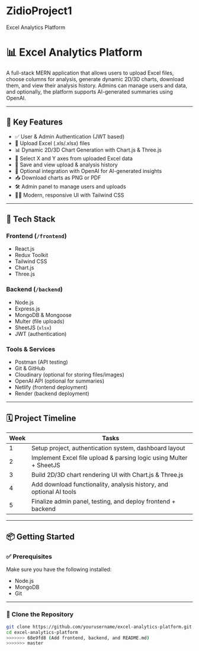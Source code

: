 # ZidioProject1
Excel Analytics Platform

# 📊 Excel Analytics Platform

A full-stack MERN application that allows users to upload Excel files, choose columns for analysis, generate dynamic 2D/3D charts, download them, and view their analysis history. Admins can manage users and data, and optionally, the platform supports AI-generated summaries using OpenAI.

---

## 🚀 Key Features

- ✅ User & Admin Authentication (JWT based)
- 📂 Upload Excel (.xls/.xlsx) files
- 📊 Dynamic 2D/3D Chart Generation with Chart.js & Three.js
- 🔄 Select X and Y axes from uploaded Excel data
- 💾 Save and view upload & analysis history
- 🧠 Optional integration with OpenAI for AI-generated insights
- 📥 Download charts as PNG or PDF
- 🛠️ Admin panel to manage users and uploads
- 🧑‍💻 Modern, responsive UI with Tailwind CSS

---

## 🧰 Tech Stack

### Frontend (`/frontend`)
- React.js
- Redux Toolkit
- Tailwind CSS
- Chart.js
- Three.js

### Backend (`/backend`)
- Node.js
- Express.js
- MongoDB & Mongoose
- Multer (file uploads)
- SheetJS (`xlsx`)
- JWT (authentication)

### Tools & Services
- Postman (API testing)
- Git & GitHub
- Cloudinary (optional for storing files/images)
- OpenAI API (optional for summaries)
- Netlify (frontend deployment)
- Render (backend deployment)

---

## 🗓️ Project Timeline

| Week | Tasks                                                                 |
|------|-----------------------------------------------------------------------|
| 1    | Setup project, authentication system, dashboard layout                |
| 2    | Implement Excel file upload & parsing logic using Multer + SheetJS   |
| 3    | Build 2D/3D chart rendering UI with Chart.js & Three.js               |
| 4    | Add download functionality, analysis history, and optional AI tools   |
| 5    | Finalize admin panel, testing, and deploy frontend + backend          |

---

## 📦 Getting Started

### ✅ Prerequisites
Make sure you have the following installed:
- Node.js
- MongoDB
- Git

---

### 🔄 Clone the Repository

```bash
git clone https://github.com/yourusername/excel-analytics-platform.git
cd excel-analytics-platform
>>>>>>> 68e9fd8 (Add frontend, backend, and README.md)
>>>>>>> master
